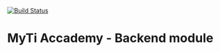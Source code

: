 [![Build Status](https://travis-ci.org/MytiLab/accademy-backend.svg?branch=master)](https://travis-ci.org/MytiLab/accademy-backend)

# MyTi Accademy - Backend module
